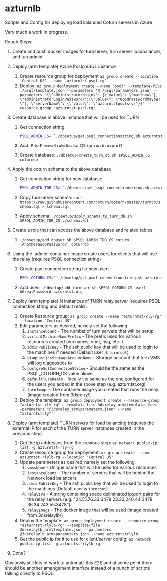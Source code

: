 # azturnlb
Scripts and Config for deploying load balanced Coturn servers in Azure

Very much a work in progress. 


Rough Steps:
1. Create and push docker images for turnserver, turn server loadbalancer, and turnadmin
1. Deploy (arm template) Azure PostgreSQL instance
    1. Create resource group for deployment `az group create --location 'Central US' --name 'azturntst-psql-rg'`
    1. Deploy: `az group deployment create --name 'psql' --template-file ./psql/template.json --parameters '@./psql/parameters.json' --parameters "{\"administratorLogin\": {\"value\": \"matthew\"}, \"administratorLoginPassword\":{\"value\": \"GoodPasswordMaybe?\"}, \"serverName\": {\"value\": \"azturntstpsqlsrv\"}}" --resource-group "azturntst-psql-rg"`
1. Create database in above instance that will be used for TURN
    1. Get connection string: 

          ```sh
          PSQL_ADMIN_CS=``./dbsetup/get_psql_connectionstring.sh azturntstpsqlsrv matthew "GoodPasswordMaybe?"`
          ```

    1. Add IP to Firewall rule list for DB (or run in azure?)
    1. Create database: `./dbsetup/create_turn_db.sh $PSQL_ADMIN_CS coturndb`
1. Apply the coturn schema to the above database
    1. Get connection string for new database:

          ```sh
          PSQL_ADMIN_TDB_CS=``./dbsetup/get_psql_connectionstring.sh azturntstpsqlsrv matthew "GoodPasswordMaybe?" coturndb`  
          ```
    1. Copy turnserver schema: `curl https://raw.githubusercontent.com/coturn/coturn/master/turndb/schema.sql > schema.sql`
    1. Apply schema: `./dbsetup/apply_schema_to_turn_db.sh $PSQL_ADMIN_TDB_CS ./schema.sql `
1. Create a role that can access the above database and related tables
    1. `./dbsetup/add_dbuser.sh $PSQL_ADMIN_TDB_CS coturn 'AnotherGoodPassword?' coturndb`
1. Using the 'admin' container image create users for clients that will use the relay (requires PSQL connection string)
    1. Create psql connection string for new user: 

          ```sh
          PSQL_COTURN_CS=``./dbsetup/get_psql_connectionstring.sh azturntstpsqlsrv coturn "AnotherGoodPassword?" coturndb`  
          ```
    1. Add user: `./dbsetup/add_turnuser.sh $PSQL_COTURN_CS user1 AGreatPassword azturntst.org`

1. Deploy (arm template) N instances of TURN relay server (requires PSQL connection string and default realm)
    1. Create Resource group: `az group create --name "azturntst-rly-rg" --location "Central US"`
    1. Edit parameters as desired, namely set the following:
        1. `instanceCount` - The number of turn servers that will be setup
        1. `virtualMachineNamePrefix` - The prefix used for various resources created (vm names, vnet, nsg, etc..)
        1. `adminPublicKey` - The ssh public key that will be used to login to the machines if needed (Default user is `turnroot`)
        1. `diagnosticsStorageAccountName` - Storage account that turn VMS will log diagnostics to
        1. `postgreSqlConnectionString` - Should be the same as the PSQL_COTURN_CS value above
        1. `defaultTurnRealm` - Ideally the same as the one configured for the users you added in the above step (e.g. azturntst.org)
        1. `turnImage` - The container image you created that runs the relay.  (image created from 3dsrelay/)
    1. Deploy the template: `az group deployment create --resource-group "azturntst-rly-rg" --template-file 3dsrelay_arm\template.json --parameters "@3dsrelay_arm\parameters.json" --name "azturntstrly"`
1. Deploy (arm template) TURN servers for load balancing (requires the external IP for each of the TURN server instances created in the previous step)
    1. Get the ip addresses from the previous step: `az network public-ip list -g azturntst-rly-rg`
    1. Create resource group for deployment: `az group create --name azturntst-rlylb-rg --location "Central US"`
    1. Update parameters as desired, namely set the following:
        1. `vmssName` - Unique name that will be used for various resources
        1. `instanceCount` - The number of servers that will be behind the Network load balancers
        1. `adminPublicKey` - The ssh public key that will be used to login to the machines (Default user is `turnroot`)
        1. `relayIPs` - A string containing space deliminated ip:port pairs for the relay servers (e.g. "24.55.76.33:3478 23.33.240.44:3478 36.34.243.55:3478")
        1. `relayImage` - The docker image that will be used (image created from 3dsrelaylb/)
    1. Deploy the template: `az group deployment create --resource-group "azturntst-rlylb-rg" --template-file 3dsrelaylb_arm\template.json --parameters @3dsrelaylb_arm\parameters.json --name azturntstrlylb`
    1. Get the public ip for it to use for client/server config: `az network public-ip list -g azturntst-rlylb-rg`
1. Done?



Obviously still lots of work to automate this E2E and at some point there should be another amangement interface instead of a bunch of scripts talking directly to PSQL.
